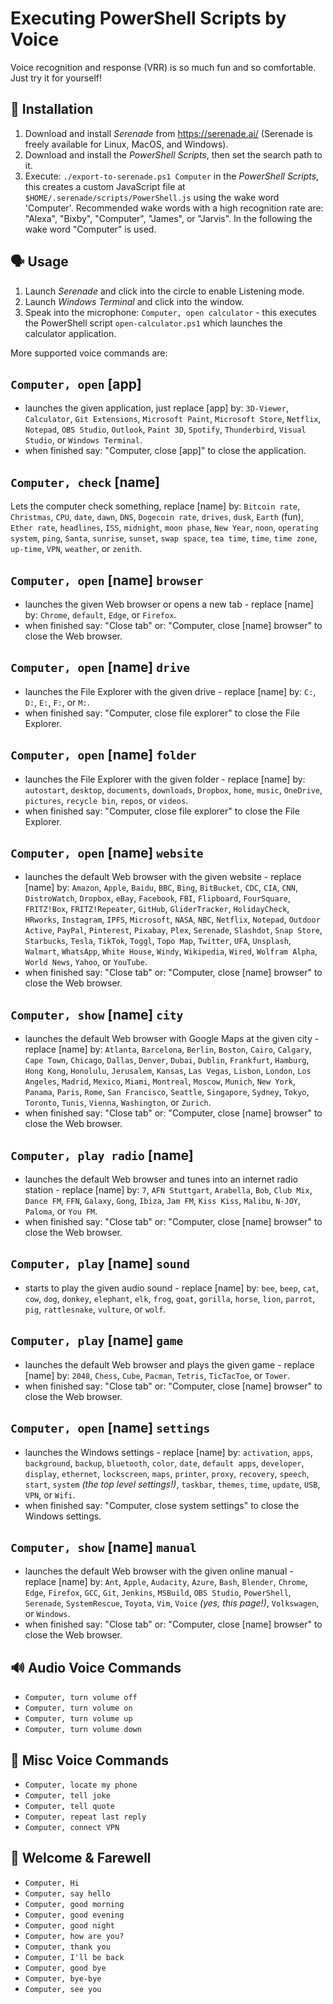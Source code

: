 Executing PowerShell Scripts by Voice
=====================================
Voice recognition and response (VRR) is so much fun and so comfortable. Just try it for yourself!


🔧 Installation
--------------
1. Download and install *Serenade* from https://serenade.ai/ (Serenade is freely available for Linux, MacOS, and Windows).
2. Download and install the *PowerShell Scripts*, then set the search path to it.
3. Execute: `./export-to-serenade.ps1 Computer` in the *PowerShell Scripts*, this creates a custom JavaScript file at `$HOME/.serenade/scripts/PowerShell.js` using the wake word 'Computer'. Recommended wake words with a high recognition rate are: "Alexa", "Bixby", "Computer", "James", or "Jarvis". In the following the wake word "Computer" is used.


🗣 Usage
-------
1. Launch *Serenade* and click into the circle to enable Listening mode.
2. Launch *Windows Terminal* and click into the window.
3. Speak into the microphone: `Computer, open calculator` - this executes the PowerShell script `open-calculator.ps1` which launches the calculator application.

More supported voice commands are:

`Computer, open` [app]
----------------------
* launches the given application, just replace [app] by: `3D-Viewer`, `Calculator`, `Git Extensions`, `Microsoft Paint`, `Microsoft Store`, `Netflix`, `Notepad`, `OBS Studio`, `Outlook`, `Paint 3D`, `Spotify`, `Thunderbird`, `Visual Studio`, or `Windows Terminal`.
* when finished say: "Computer, close [app]" to close the application.


`Computer, check` [name]
------------------------
Lets the computer check something, replace [name] by: `Bitcoin rate`, `Christmas`, `CPU`, `date`, `dawn`, `DNS`, `Dogecoin rate`, `drives`, `dusk`, `Earth` (fun), `Ether rate`, `headlines`, `ISS`, `midnight`, `moon phase`, `New Year`, `noon`, `operating system`, `ping`, `Santa`, `sunrise`, `sunset`, `swap space`, `tea time`, `time`, `time zone`, `up-time`, `VPN`, `weather`, or `zenith`.


`Computer, open` [name] `browser`
---------------------------------
* launches the given Web browser or opens a new tab - replace [name] by: `Chrome`, `default`, `Edge`, or `Firefox`.
* when finished say: "Close tab" or: "Computer, close [name] browser" to close the Web browser.


`Computer, open` [name] `drive`
-------------------------------
* launches the File Explorer with the given drive - replace [name] by: `C:`, `D:`, `E:`, `F:`, or `M:`.
* when finished say: "Computer, close file explorer" to close the File Explorer.


`Computer, open` [name] `folder`
--------------------------------
* launches the File Explorer with the given folder - replace [name] by: `autostart`, `desktop`, `documents`, `downloads`, `Dropbox`, `home`, `music`, `OneDrive`, `pictures`, `recycle bin`, `repos`, or `videos`.
* when finished say: "Computer, close file explorer" to close the File Explorer.


`Computer, open` [name] `website`
---------------------------------
* launches the default Web browser with the given website - replace [name] by: `Amazon`, `Apple`, `Baidu`, `BBC`, `Bing`, `BitBucket`, `CDC`, `CIA`, `CNN`, `DistroWatch`, `Dropbox`, `eBay`, `Facebook`, `FBI`, `Flipboard`, `FourSquare`, `FRITZ!Box`, `FRITZ!Repeater`, `GitHub`, `GliderTracker`, `HolidayCheck`, `HRworks`, `Instagram`, `IPFS`, `Microsoft`, `NASA`, `NBC`, `Netflix`, `Notepad`, `Outdoor Active`, `PayPal`, `Pinterest`, `Pixabay`, `Plex`, `Serenade`, `Slashdot`, `Snap Store`, `Starbucks`, `Tesla`, `TikTok`, `Toggl`, `Topo Map`, `Twitter`,  `UFA`, `Unsplash`, `Walmart`, `WhatsApp`, `White House`, `Windy`, `Wikipedia`, `Wired`, `Wolfram Alpha`, `World News`, `Yahoo`, or `YouTube`.
* when finished say: "Close tab" or: "Computer, close [name] browser" to close the Web browser.


`Computer, show` [name] `city`
------------------------------
* launches the default Web browser with Google Maps at the given city - replace [name] by: `Atlanta`, `Barcelona`, `Berlin`, `Boston`, `Cairo`, `Calgary`, `Cape Town`, `Chicago`, `Dallas`, `Denver`, `Dubai`, `Dublin`, `Frankfurt`, `Hamburg`, `Hong Kong`, `Honolulu`, `Jerusalem`, `Kansas`, `Las Vegas`, `Lisbon`, `London`, `Los Angeles`, `Madrid`, `Mexico`, `Miami`, `Montreal`, `Moscow`, `Munich`, `New York`, `Panama`, `Paris`, `Rome`, `San Francisco`, `Seattle`, `Singapore`, `Sydney`, `Tokyo`, `Toronto`, `Tunis`, `Vienna`, `Washington`, or `Zurich`.
* when finished say: "Close tab" or: "Computer, close [name] browser" to close the Web browser.


`Computer, play radio` [name]
-----------------------------
* launches the default Web browser and tunes into an internet radio station - replace [name] by: `7`, `AFN Stuttgart`, `Arabella`, `Bob`, `Club Mix`, `Dance FM`, `FFN`, `Galaxy`, `Gong`, `Ibiza`, `Jam FM`, `Kiss Kiss`, `Malibu`, `N-JOY`, `Paloma`, or `You FM`.
* when finished say: "Close tab" or: "Computer, close [name] browser" to close the Web browser.


`Computer, play` [name] `sound`
-------------------------------
* starts to play the given audio sound - replace [name] by: `bee`, `beep`, `cat`, `cow`, `dog`, `donkey`, `elephant`, `elk`, `frog`, `goat`, `gorilla`, `horse`, `lion`, `parrot`, `pig`, `rattlesnake`, `vulture`, or `wolf`.


`Computer, play` [name] `game`
------------------------------
* launches the default Web browser and plays the given game - replace [name] by: `2048`, `Chess`, `Cube`, `Pacman`, `Tetris`, `TicTacToe`, or `Tower`.
* when finished say: "Close tab" or: "Computer, close [name] browser" to close the Web browser.


`Computer, open` [name] `settings`
----------------------------------
* launches the Windows settings - replace [name] by: `activation`, `apps`, `background`, `backup`, `bluetooth`, `color`, `date`, `default apps`, `developer`, `display`, `ethernet`, `lockscreen`, `maps`, `printer`, `proxy`, `recovery`, `speech`, `start`, `system` *(the top level settings!)*, `taskbar`, `themes`, `time`, `update`, `USB`, `VPN`, or `Wifi`.
* when finished say: "Computer, close system settings" to close the Windows settings.


`Computer, show` [name] `manual`
--------------------------------
* launches the default Web browser with the given online manual - replace [name] by: `Ant`, `Apple`, `Audacity`, `Azure`, `Bash`, `Blender`, `Chrome`, `Edge`, `Firefox`, `GCC`, `Git`, `Jenkins`, `MSBuild`, `OBS Studio`, `PowerShell`, `Serenade`, `SystemRescue`, `Toyota`, `Vim`, `Voice` *(yes, this page!)*, `Volkswagen`, or `Windows`.
* when finished say: "Close tab" or: "Computer, close [name] browser" to close the Web browser.


🔊 Audio Voice Commands
------------------------
* `Computer, turn volume off`
* `Computer, turn volume on`
* `Computer, turn volume up`
* `Computer, turn volume down`


💭 Misc Voice Commands
----------------------
* `Computer, locate my phone`
* `Computer, tell joke`
* `Computer, tell quote`
* `Computer, repeat last reply`
* `Computer, connect VPN`


💬 Welcome & Farewell
---------------------
* `Computer, Hi`
* `Computer, say hello`
* `Computer, good morning`
* `Computer, good evening`
* `Computer, good night`
* `Computer, how are you?`
* `Computer, thank you`
* `Computer, I'll be back`
* `Computer, good bye`
* `Computer, bye-bye`
* `Computer, see you`
